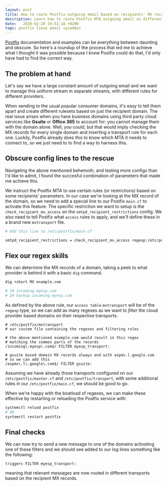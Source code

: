 ```yaml
---
layout: post
title: How to route Postfix outgoing email based on recipients' MX records
description: Learn how to route Postfix MTA outgoing email on different transports, based on the recipient domain MX record
date:   2020-02-20 19:51:18 +0200
tags: postfix linux email sysadmin
---
```


[Postfix](http://www.postfix.org/BASIC_CONFIGURATION_README.html) documentation and examples can be everything between daunting and obscure. So here's a roundup of the process that led me to achieve what I thought it was possible because I *knew* Postfix could do that, I'd only have had to find the correct way.

## The problem at hand

Let's say we have a large constant amount of outgoing email and we want to manage this uniform stream in separate streams, with different rules for different providers.

When sending to the usual popular consumer domains, it's easy to tell them apart and create different rulesets based on just the recipient domain. The real issue arises when you have business domains using third party cloud services like **Gsuite** or **Office 365** to account for: you cannot manage them with the domain alone. Well, *you could*, but that would imply checking the MX records for every single domain and inserting a transport rule for each one. Luckily, Postfix already does this to know which MTA it needs to connect to, so we just need to to find a way to harness this.

## Obscure config lines to the rescue

Navigating the above mentioned behemoth, and testing more configs than I'd like to admit, I found the succesful combination of parameters that made me achieve this.

We instruct the Postfix MTA to use certain rules (or restrictions) based on some recipients' parameters. In our case we're looking at the MX record of the domain, so we need to add a special line to our Postfix `main.cf` to activate this feature. The specific restriction we want to setup is the `check_recipient_mx_access` on the `smtpd_recipient_restrictions` config. We also need to tell Postfix what `access` rules to apply, and we'll define these in a brand new `mxtransport` file.

```bash
# Add this line to /etc/postfix/main.cf

smtpd_recipient_restrictions = check_recipient_mx_access regexp:/etc/postfix/mxtransport
```

## Flex our regex skills

We can determine the MX records of a domain, taking a peek to what provider is behind it with a basic `dig` command.

```bash
dig +short MX example.com

# 10 incoming.myesp.com
# 20 backup.incoming.myesp.com
```

As defined by the above rule, our `access table` `mxtransport` will be of the `regexp` type, so we can add as many regexes as we want to *filter* the cloud provider based domains on their respective transports.

```
# /etc/postfix/mxtransport
# our custom file containing the regexes and filtering rules

# the above mentioned example.com would result in this regex
# matching the common parts of the records
/incoming\.myesp\.com$/ FILTER myesp_transport:

# gsuite based domain MX records always end with aspmx.l.google.com
# so we can add this
/aspmx\.l\.google\.com$/ FILTER gsuite:
```

Assuming we have already those transports configured on our `/etc/postfix/master.cf` and `/etc/postfix/transport`, with some additional rules in our `/etc/postfix/main.cf`, we should be good to go.

When we're happy with the boatload of regexes, we can make these effective by restarting or reloading the Postfix service with:

```bash
systemctl reload postfix
# OR
systemctl restart postfix
```

## Final checks

We can now try to send a new message to one of the domains activating one of these filters and we should see added to our log lines something like the following:

```
triggers FILTER myesp_transport:
```

meaning that relevant messages are now routed in different transports based on the recipient MX records.
